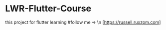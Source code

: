 # LWR-Flutter-Course
 this project for flutter learning 
#follow me => \n
[https://russell.ruxzom.com]
